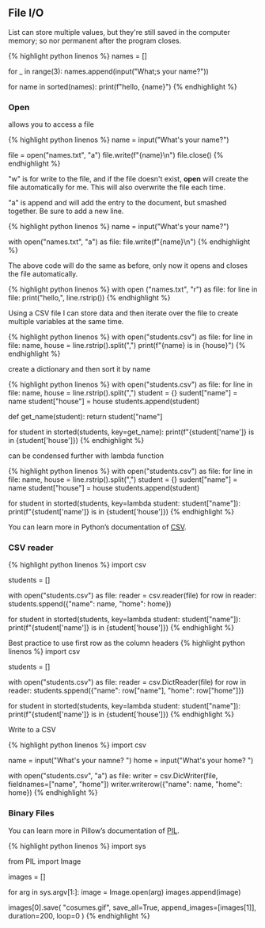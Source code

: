 ## File I/O
List can store multiple values, but they're still saved in the computer memory; so nor permanent after the program closes. 

{% highlight python linenos %}
names = []

for _ in range(3):
	names.append(input("What;s your name?"))

for name in sorted(names):
	print(f"hello, {name}")
{% endhighlight %}

### Open
allows you to access a file 

{% highlight python linenos %}
name = input("What's your name?")

file = open("names.txt", "a")
file.write(f"{name}\n")
file.close()
{% endhighlight %}

"w" is for write to the file, and if the file doesn't exist, **open** will create the file automatically for me.
This will also overwrite the file each time.

"a" is append and will add the entry to the document, but smashed together. Be sure to add a new line.

{% highlight python linenos %}
name = input("What's your name?")

with open("names.txt", "a") as file:
	file.write(f"{name}\n")
{% endhighlight %}

The above code will do the same as before, only now it opens and closes the file automatically.

{% highlight python linenos %}
with open ("names.txt", "r") as file:
	for line in file:
		print("hello,", line.rstrip())
{% endhighlight %}

Using a CSV file I can store data and then iterate over the file to create multiple variables at the same time.

{% highlight python linenos %}
with open("students.csv") as file:
	for line in file:
		name, house = line.rstrip().split(",")
		print(f"{name} is in {house}")
{% endhighlight %}

create a dictionary and then sort it by name

{% highlight python linenos %}
with open("students.csv") as file:
	for line in file:
		name, house = line.rstrip().split(",")
		student = {}
		sudent["name"] = name
		student["house"] = house
		students.append(student)

def get_name(student):
	return student["name"]

for student in storted(students, key=get_name):
	print(f"{student['name']} is in {student['house']})
{% endhighlight %}

can be condensed further with lambda function

{% highlight python linenos %}
with open("students.csv") as file:
	for line in file:
		name, house = line.rstrip().split(",")
		student = {}
		sudent["name"] = name
		student["house"] = house
		students.append(student)

for student in storted(students, key=lambda student: student["name"]):
	print(f"{student['name']} is in {student['house']})
{% endhighlight %}

You can learn more in Python’s documentation of [CSV](https://docs.python.org/3/library/csv.html).
### CSV reader
{% highlight python linenos %}
import csv

students = []

with open("students.csv") as file:
	reader = csv.reader(file)
	for row in reader:
		students.sppend({"name": name, "home": home})

for student in storted(students, key=lambda student: student["name"]):
	print(f"{student['name']} is in {student['house']})
{% endhighlight %}

Best practice to use first row as the column headers
{% highlight python linenos %}
import csv

students = []

with open("students.csv") as file:
	reader = csv.DictReader(file)
	for row in reader:
		students.sppend({"name": row["name"], "home": row["home"]})

for student in storted(students, key=lambda student: student["name"]):
	print(f"{student['name']} is in {student['house']})
{% endhighlight %}

Write to a CSV

{% highlight python linenos %}
import csv

name = input("What's your namne? ")
home = input("What's your home? ")

with open("students.csv", "a") as file:
	writer = csv.DicWriter(file, fieldnames=["name", "home"])
	writer.writerow({"name": name, "home": home})
{% endhighlight %}

### Binary Files
You can learn more in Pillow’s documentation of [PIL](https://pillow.readthedocs.io/).

{% highlight python linenos %}
import sys

from PIL import Image

images = []

for arg in sys.argv[1:]:
	image = Image.open(arg)
	images.append(image)

images[0].save(
	"cosumes.gif", save_all=True, append_images=[images[1]], duration=200, loop=0
)
{% endhighlight %}